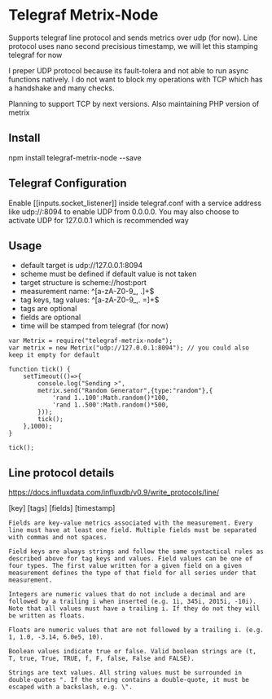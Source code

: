 # Telegraf Metrix-Node

Supports telegraf line protocol and sends metrics over udp (for now). Line protocol uses nano second precisious timestamp, we will let this stamping telegraf for now

I preper UDP protocol because its fault-tolera and not able to run async functions natively. I do not want to block my operations with TCP which has a handshake and many checks.

Planning to support TCP by next versions. Also maintaining PHP version of metrix

## Install

npm install telegraf-metrix-node --save

## Telegraf Configuration
Enable [[inputs.socket_listener]] inside telegraf.conf with a service address like udp://:8094 to enable UDP from 0.0.0.0. You may also choose to activate UDP for 127.0.0.1 which is recommended way

## Usage
- default target is udp://127.0.0.1:8094
- scheme must be defined if default value is not taken
- target structure is scheme://host:port
- measurement name: ^[a-zA-Z0-9_, .]+$
- tag keys, tag values: ^[a-zA-Z0-9_,. =]+$
- tags are optional
- fields are optional
- time will be stamped from telegraf (for now)

```
var Metrix = require("telegraf-metrix-node");
var metrix = new Metrix("udp://127.0.0.1:8094"); // you could also keep it empty for default

function tick() {
    setTimeout(()=>{
        console.log("Sending >",
        metrix.send("Random Generator",{type:"random"},{
            'rand 1..100':Math.random()*100,
            'rand 1..500':Math.random()*500,
        }));
        tick();
    },1000);
}

tick();
```


## Line protocol details
https://docs.influxdata.com/influxdb/v0.9/write_protocols/line/

[key] [tags] [fields] [timestamp]

```
Fields are key-value metrics associated with the measurement. Every line must have at least one field. Multiple fields must be separated with commas and not spaces.

Field keys are always strings and follow the same syntactical rules as described above for tag keys and values. Field values can be one of four types. The first value written for a given field on a given measurement defines the type of that field for all series under that measurement.

Integers are numeric values that do not include a decimal and are followed by a trailing i when inserted (e.g. 1i, 345i, 2015i, -10i). Note that all values must have a trailing i. If they do not they will be written as floats.

Floats are numeric values that are not followed by a trailing i. (e.g. 1, 1.0, -3.14, 6.0e5, 10).

Boolean values indicate true or false. Valid boolean strings are (t, T, true, True, TRUE, f, F, false, False and FALSE).

Strings are text values. All string values must be surrounded in double-quotes ". If the string contains a double-quote, it must be escaped with a backslash, e.g. \".
```